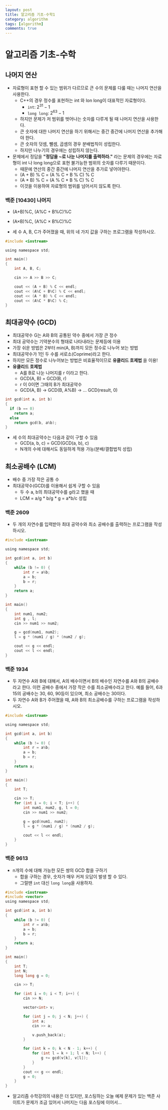 ```yaml
---
layout: post
title: 알고리즘 기초-수학1
category: algorithm
tags: [algorithm]
comments: true
---
```


# 알고리즘 기초-수학
## 나머지 연산
- 자료형이 표현 할 수 있는 범위가 다르므로 큰 수의 문제를 다룰 때는 나머지 연산을 사용한다.
  - C++의 경우 정수를 표현하는 int 와 lon long이 대표적인 자료형이다.
    - `int`: $2^{31} -1$
    - `long long`: $2^{63} -1$
  - 하지만 문제가 저 범위를 벗어나는 숫자를 다루게 될 때 나머지 연산을 사용한다.
  - 큰 숫자에 대한 나머지 연산을 하기 위해서는 중간 중간에 나머지 연산을 추가해야 한다.
  - 큰 숫자의 덧셈, 뺄셈, 곱셈의 경우 분배법칙이 성립한다.
  - 하지만 나누기의 경우에는 성립하지 않는다.
- 문제에서 정답을 __"정답을 ~로 나눈 나머지를 출력하라."__ 라는 문제의 경우에는 자료형이 int 나 long long으로 표현 불가능한 범위의 숫자를 다루기 때문이다.
  - 때문에 연산의 중간 중간에 나머지 연산을 추가로 넣어야한다.
  - (A + B) % C = (A % C + B % C) % C
  - (A * B) % C = (A % C * B % C) % C
  - 이것을 이용하여 자료형의 범위를 넘어서지 않도록 한다.

### 백준 [10430] 나머지
- (A+B)%C, (A%C + B%C)%C

- (A×B)%C, (A%C × B%C)%C

- 세 수 A, B, C가 주어졌을 때, 위의 네 가지 값을 구하는 프로그램을 작성하시오.

```c
#include <iostream>

using namespace std;

int main()
{
	int A, B, C;

	cin >> A >> B >> C;

	cout << (A + B) % C << endl;
	cout << (A%C + B%C) % C << endl;
	cout << (A * B) % C << endl;
	cout << (A%C * B%C) % C;
}
```

## 최대공약수 (GCD)
- 최대공약수 G는 A와 B의 공통된 약수 중에서 가장 큰 정수
- 최대 공약수는 기약분수의 형태로 나타내라는 문제등에 이용
- 가장 쉬운 방법은 2부터 min(A, B)까지 모든 정수로 나누어 보는 방법
- 최대공약수가 1인 두 수를 서로소(Coprime)라고 한다.
- 하지만 모든 정수로 나누어보는 방법은 비효율적이므로 __유클리드 호제법__ 을 이용!
- __유클리드 호제법__
  - A를 B로 나눈 나머지를 r 이라고 한다.
  - GCD(A, B) = GCD(B, r)
  - r 이 0이면 그때의 B가 최대공약수
  - GCD(A, B) -> GCD(B, A%B) -> ... GCD(result, 0)

```c
int gcd(int a, int b)
{
  if (b == 0)
    return a;
  else
    return gcd(b, a%b);
}
```

- 세 수의 최대공약수는 다음과 같이 구할 수 있음
  - GCD(a, b, c) = GCD(GCD(a, b), c)
  - N개의 수에 대해서도 동일하게 적용 가능(분배/결합법칙 성립)

## 최소공배수 (LCM)
- 배수 중 가장 작은 공통 수
- 최대공약수(GCD)를 이용해서 쉽게 구할 수 있음
  - 두 수 a, b의 최대공약수를 g라고 했을 때
  - LCM = a/g \* b/g * g = a\*b/c 성립

### 백준 2609
- 두 개의 자연수를 입력받아 최대 공약수와 최소 공배수를 출력하는 프로그램을 작성하시오.

```c
#include <iostream>

using namespace std;

int gcd(int a, int b)
{
	while (b != 0) {
		int r = a%b;
		a = b;
		b = r;
	}
	return a;
}

int main()
{
	int num1, num2;
	int g , l;
	cin >> num1 >> num2;

	g = gcd(num1, num2);
	l = g * (num1 / g) * (num2 / g);

	cout << g << endl;
	cout << l << endl;
}
```

### 백준 1934
- 두 자연수 A와 B에 대해서, A의 배수이면서 B의 배수인 자연수를 A와 B의 공배수라고 한다. 이런 공배수 중에서 가장 작은 수를 최소공배수라고 한다. 예를 들어, 6과 15의 공배수는 30, 60, 90등이 있으며, 최소 공배수는 30이다.
- 두 자연수 A와 B가 주어졌을 때, A와 B의 최소공배수를 구하는 프로그램을 작성하시오.

```c
#include <iostream>

using namespace std;

int gcd(int a, int b)
{
	while (b != 0) {
		int r = a%b;
		a = b;
		b = r;
	}
	return a;
}

int main()
{
	int T;

	cin >> T;
	for (int i = 0; i < T; i++) {
		int num1, num2, g, l = 0;
		cin >> num1 >> num2;

		g = gcd(num1, num2);
		l = g * (num1 / g) * (num2 / g);

		cout << l << endl;
	}
}
```

### 백준 9613
- n개의 수에 대해 가능한 모든 쌍의 GCD 합을 구하기
  - 합을 구하는 경우, 숫자가 매우 커져 오답이 발생 할 수 있다.
  - 그럴땐 `int` 대신 `long long`을 사용하자.

```c
#include <iostream>
#include <vector>
using namespace std;

int gcd(int a, int b)
{
	while (b != 0) {
		int r = a%b;
		a = b;
		b = r;
	}
	return a;
}

int main()
{
	int T;
	int N;
	long long g = 0;

	cin >> T;

	for (int i = 0; i < T; i++) {
		cin >> N;

		vector<int> v;

		for (int j = 0; j < N; j++) {
			int a;
			cin >> a;

			v.push_back(a);
		}

		for (int k = 0; k < N - 1; k++) {
			for (int l = k + 1; l < N; l++) {
				g += gcd(v[k], v[l]);
			}
		}
		cout << g << endl;
		g = 0;
	}
}
```

- 알고리즘 수학강의의 내용은 더 있지만, 포스팅하는 오늘 예제 문제가 있는 백준 사이트가 문제가 조금 있어서 나머지는 다음 포스팅에 이어서...
